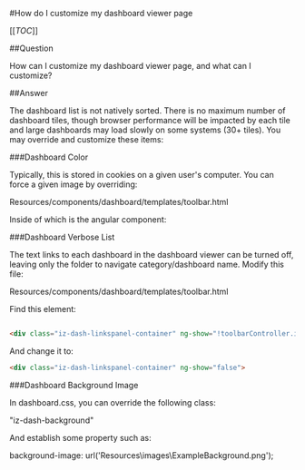#How do I customize my dashboard viewer page

[[_TOC_]]

##Question

How can I customize my dashboard viewer page, and what can I customize?

##Answer

The dashboard list is not natively sorted. There is no maximum number of dashboard tiles, though browser performance will be impacted by each tile and large dashboards may load slowly on some systems (30+ tiles). You may override and customize these items:

###Dashboard Color

Typically, this is stored in cookies on a given user's computer. You can force a given image by overriding:

Resources/components/dashboard/templates/toolbar.html

Inside of which is the angular component: 

<div izenda-dashboard-background ... >

###Dashboard Verbose List

The text links to each dashboard in the dashboard viewer can be turned off, leaving only the folder to navigate category/dashboard name. Modify this file:

Resources/components/dashboard/templates/toolbar.html

Find this element:

```html

<div class="iz-dash-linkspanel-container" ng-show="!toolbarController.isButtonBarVisible">

```

And change it to: 

```html
<div class="iz-dash-linkspanel-container" ng-show="false">
```

###Dashboard Background Image

In dashboard.css, you can override the following class:

"iz-dash-background" 

And establish some property such as:

background-image: url('Resources\images\ExampleBackground.png');